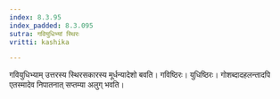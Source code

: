 ```yaml
---
index: 8.3.95
index_padded: 8.3.095
sutra: गवियुधिभ्यां स्थिरः
vritti: kashika

---
```

गवियुधिभ्याम् उत्तरस्य स्थिरसकारस्य मूर्धन्यादेशो बवति। गविष्ठिरः। युधिष्ठिरः। गोशब्दादहलन्तादपि एतस्मादेव निपातनात् सप्तम्या अलुग् भवति।